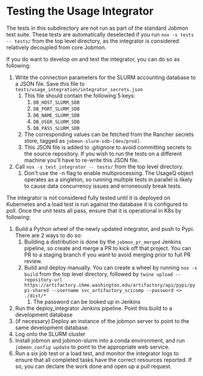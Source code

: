 # Testing the Usage Integrator

The tests in this subdirectory are not run as part of the standard Jobmon test suite. These tests are automatically 
deselected if you run `nox -s tests -- tests/` from the top level directory, as the integrator is considered relatively 
decoupled from core Jobmon. 

If you do want to develop on and test the integrator, you can do so as following: 
1. Write the connection parameters for the SLURM accounting database to a JSON file. Save this file to
`tests/usage_integration/integrator_secrets.json`
   1. This file should contain the following 5 keys: 
      1. `DB_HOST_SLURM_SDB`
      2. `DB_PORT_SLURM_SDB`
      3. `DB_NAME_SLURM_SDB` 
      4. `DB_USER_SLURM_SDB`
      5. `DB_PASS_SLURM_SDB`
   2. The corresponding values can be fetched from the Rancher secrets store, tagged as `jobmon-slurm-sdb-[dev/prod]`.
   3. This JSON file is added to .gitignore to avoid committing secrets to the source repository. If you wish to run 
   the tests on a different machine you'll have to re-write this JSON file.
2. Call `nox -s test_integrator -- tests/` from the top level directory.
   1. Don't use the -n flag to enable multiprocessing. The UsageQ object operates as a singleton, so running multiple 
   tests in parallel is likely to cause data concurrency issues and erroneously break tests. 

The integrator is not considered fully tested until it is deployed on Kubernetes and a load test is run against the 
database it is configured to poll. Once the unit tests all pass, ensure that it is operational in K8s by following:
1. Build a Python wheel of the newly updated integrator, and push to Pypi. There are 2 ways to do so:
   1. Building a distribution is done by the `jobmon_pr_merged` Jenkins pipeline, so create and merge a PR to kick off 
   that project. You can PR to a staging branch if you want to avoid merging prior to full PR review. 
   2. Build and deploy manually. You can create a wheel by running `nox -s build` from the top level directory, followed
   by `twine upload --repository-url https://artifactory.ihme.washington.edu/artifactory/api/pypi/pypi-shared --username svc_artifactory_scicomp --password <> ./dist/*`
      1. The password can be looked up in Jenkins
2. Run the deploy_integrator Jenkins pipeline. Point this build to a development database
3. (if necessary) Deploy an instance of the jobmon server to point to the same development database.
4. Log onto the SLURM cluster
5. Install jobmon and jobmon-slurm into a conda environment, and run `jobmon_config update` to point to the appropriate
web service.
6. Run a six job test or a load test, and monitor the integrator logs to ensure that all completed tasks have the
correct resources reported. If so, you can declare the work done and open up a pull request.